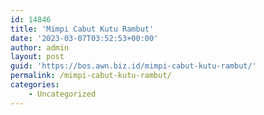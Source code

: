 ```yaml
---
id: 14846
title: 'Mimpi Cabut Kutu Rambut'
date: '2023-03-07T03:52:53+00:00'
author: admin
layout: post
guid: 'https://bos.awn.biz.id/mimpi-cabut-kutu-rambut/'
permalink: /mimpi-cabut-kutu-rambut/
categories:
    - Uncategorized
---
```


